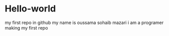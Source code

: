 # Hello-world
my first repo in github
my name is oussama sohaib mazari i am a programer making my first repo
